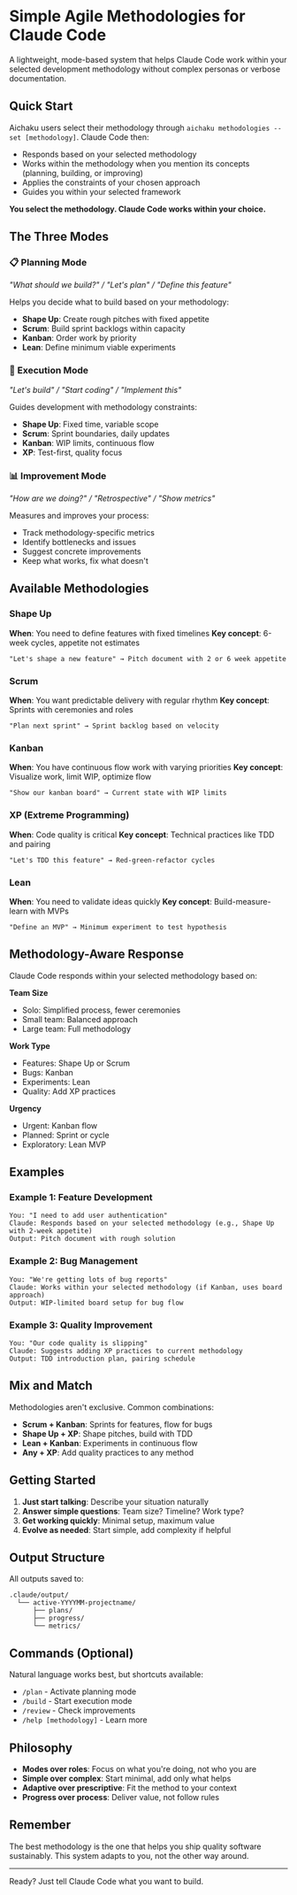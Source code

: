 # Simple Agile Methodologies for Claude Code

A lightweight, mode-based system that helps Claude Code work within your selected development methodology without
complex personas or verbose documentation.

## Quick Start

Aichaku users select their methodology through `aichaku methodologies --set [methodology]`. Claude Code then:

- Responds based on your selected methodology
- Works within the methodology when you mention its concepts (planning, building, or improving)
- Applies the constraints of your chosen approach
- Guides you within your selected framework

**You select the methodology. Claude Code works within your choice.**

## The Three Modes

### 📋 Planning Mode

_"What should we build?" / "Let's plan" / "Define this feature"_

Helps you decide what to build based on your methodology:

- **Shape Up**: Create rough pitches with fixed appetite
- **Scrum**: Build sprint backlogs within capacity
- **Kanban**: Order work by priority
- **Lean**: Define minimum viable experiments

### 🔨 Execution Mode

_"Let's build" / "Start coding" / "Implement this"_

Guides development with methodology constraints:

- **Shape Up**: Fixed time, variable scope
- **Scrum**: Sprint boundaries, daily updates
- **Kanban**: WIP limits, continuous flow
- **XP**: Test-first, quality focus

### 📊 Improvement Mode

_"How are we doing?" / "Retrospective" / "Show metrics"_

Measures and improves your process:

- Track methodology-specific metrics
- Identify bottlenecks and issues
- Suggest concrete improvements
- Keep what works, fix what doesn't

## Available Methodologies

### Shape Up

**When**: You need to define features with fixed timelines **Key concept**: 6-week cycles, appetite not estimates

```text
"Let's shape a new feature" → Pitch document with 2 or 6 week appetite
```

### Scrum

**When**: You want predictable delivery with regular rhythm **Key concept**: Sprints with ceremonies and roles

```text
"Plan next sprint" → Sprint backlog based on velocity
```

### Kanban

**When**: You have continuous flow work with varying priorities **Key concept**: Visualize work, limit WIP, optimize
flow

```text
"Show our kanban board" → Current state with WIP limits
```

### XP (Extreme Programming)

**When**: Code quality is critical **Key concept**: Technical practices like TDD and pairing

```text
"Let's TDD this feature" → Red-green-refactor cycles
```

### Lean

**When**: You need to validate ideas quickly **Key concept**: Build-measure-learn with MVPs

```text
"Define an MVP" → Minimum experiment to test hypothesis
```

## Methodology-Aware Response

Claude Code responds within your selected methodology based on:

**Team Size**

- Solo: Simplified process, fewer ceremonies
- Small team: Balanced approach
- Large team: Full methodology

**Work Type**

- Features: Shape Up or Scrum
- Bugs: Kanban
- Experiments: Lean
- Quality: Add XP practices

**Urgency**

- Urgent: Kanban flow
- Planned: Sprint or cycle
- Exploratory: Lean MVP

## Examples

### Example 1: Feature Development

```text
You: "I need to add user authentication"
Claude: Responds based on your selected methodology (e.g., Shape Up with 2-week appetite)
Output: Pitch document with rough solution
```

### Example 2: Bug Management

```text
You: "We're getting lots of bug reports"
Claude: Works within your selected methodology (if Kanban, uses board approach)
Output: WIP-limited board setup for bug flow
```

### Example 3: Quality Improvement

```text
You: "Our code quality is slipping"
Claude: Suggests adding XP practices to current methodology
Output: TDD introduction plan, pairing schedule
```

## Mix and Match

Methodologies aren't exclusive. Common combinations:

- **Scrum + Kanban**: Sprints for features, flow for bugs
- **Shape Up + XP**: Shape pitches, build with TDD
- **Lean + Kanban**: Experiments in continuous flow
- **Any + XP**: Add quality practices to any method

## Getting Started

1. **Just start talking**: Describe your situation naturally
2. **Answer simple questions**: Team size? Timeline? Work type?
3. **Get working quickly**: Minimal setup, maximum value
4. **Evolve as needed**: Start simple, add complexity if helpful

## Output Structure

All outputs saved to:

```text
.claude/output/
  └── active-YYYYMM-projectname/
      ├── plans/
      ├── progress/
      └── metrics/
```

## Commands (Optional)

Natural language works best, but shortcuts available:

- `/plan` - Activate planning mode
- `/build` - Start execution mode
- `/review` - Check improvements
- `/help [methodology]` - Learn more

## Philosophy

- **Modes over roles**: Focus on what you're doing, not who you are
- **Simple over complex**: Start minimal, add only what helps
- **Adaptive over prescriptive**: Fit the method to your context
- **Progress over process**: Deliver value, not follow rules

## Remember

The best methodology is the one that helps you ship quality software sustainably. This system adapts to you, not the
other way around.

---

Ready? Just tell Claude Code what you want to build.
